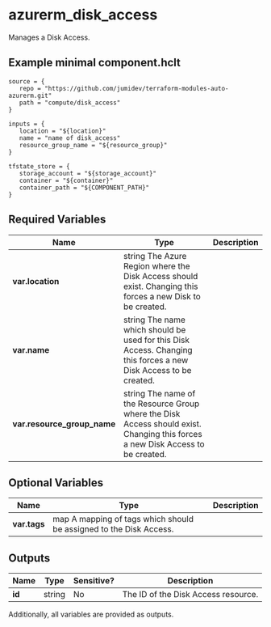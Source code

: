# azurerm_disk_access

Manages a Disk Access.

## Example minimal component.hclt

```hcl
source = {
   repo = "https://github.com/jumidev/terraform-modules-auto-azurerm.git" 
   path = "compute/disk_access" 
}

inputs = {
   location = "${location}" 
   name = "name of disk_access" 
   resource_group_name = "${resource_group}" 
}

tfstate_store = {
   storage_account = "${storage_account}" 
   container = "${container}" 
   container_path = "${COMPONENT_PATH}" 
}

```

## Required Variables

| Name | Type |  Description |
| ---- | --------- |  ----------- |
| **var.location** | string  The Azure Region where the Disk Access should exist. Changing this forces a new Disk to be created. | 
| **var.name** | string  The name which should be used for this Disk Access. Changing this forces a new Disk Access to be created. | 
| **var.resource_group_name** | string  The name of the Resource Group where the Disk Access should exist. Changing this forces a new Disk Access to be created. | 

## Optional Variables

| Name | Type |  Description |
| ---- | --------- |  ----------- |
| **var.tags** | map  A mapping of tags which should be assigned to the Disk Access. | 



## Outputs

| Name | Type | Sensitive? | Description |
| ---- | ---- | --------- | --------- |
| **id** | string | No  | The ID of the Disk Access resource. | 

Additionally, all variables are provided as outputs.
